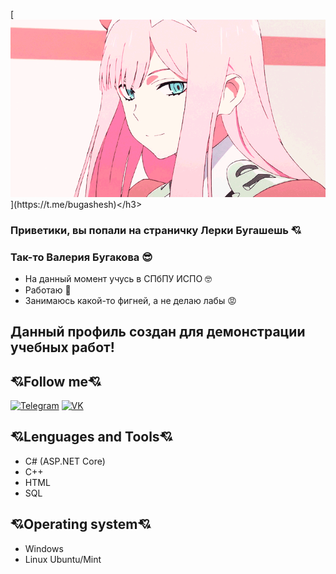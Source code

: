 <hs align="center">[![Header](https://github.com/bugashesh/bugashesh/blob/main/assets/Animated%20gif%20about%20gif%20in%20ANIME%20%E2%98%86%EF%BE%90(o_%EF%BD%A5%CF%89%EF%BD%A5)%EF%BE%89%20by%20%F0%9F%A6%8A.gif)](https://t.me/bugashesh)</h3>

<h3>Приветики, вы попали на страничку Лерки Бугашешь 💘</h3>
<h3>Так-то Валерия Бугакова 😎</h3>

- На данный момент учусь в СПбПУ ИСПО 🤓
- Работаю 🤧
- Занимаюсь какой-то фигней, а не делаю лабы 😡
<h2>Данный профиль создан для демонстрации учебных работ!</h2>

## 💘Follow me💘

[![Telegram](https://img.shields.io/badge/telegram-26A5E4?style=for-the-badge&logo=telegram&logoColor=white)](https://t.me/bugashesh)
[![VK](https://img.shields.io/badge/vk-0077FF?style=for-the-badge&logo=vk&logoColor=white)](https://vk.com/kyeteli)

## 💘Lenguages and Tools💘
- C# (ASP.NET Core)
- C++
- HTML
- SQL

## 💘Operating system💘
- Windows
- Linux Ubuntu/Mint
